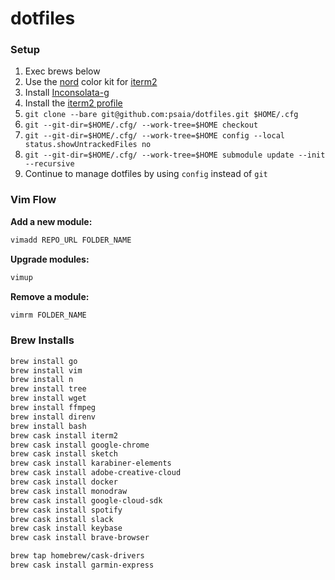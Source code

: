 # dotfiles

### Setup

1. Exec brews below
2. Use the [nord](https://github.com/arcticicestudio/nord-vim/) color kit for [iterm2](https://www.iterm2.com/)
3. Install [Inconsolata-g](/extra/Inconsolata-g.ttf)
4. Install the [iterm2 profile](.iterm2/Profiles.json)
5. `git clone --bare git@github.com:psaia/dotfiles.git $HOME/.cfg`
6. `git --git-dir=$HOME/.cfg/ --work-tree=$HOME checkout`
7. `git --git-dir=$HOME/.cfg/ --work-tree=$HOME config --local status.showUntrackedFiles no`
8. `git --git-dir=$HOME/.cfg/ --work-tree=$HOME submodule update --init --recursive`
9. Continue to manage dotfiles by using `config` instead of `git`

### Vim Flow

**Add a new module:**

```bash
vimadd REPO_URL FOLDER_NAME
```

**Upgrade modules:**

```bash
vimup
```

**Remove a module:**

```bash
vimrm FOLDER_NAME
```

### Brew Installs

```bash
brew install go
brew install vim
brew install n
brew install tree
brew install wget
brew install ffmpeg
brew install direnv
brew install bash
brew cask install iterm2
brew cask install google-chrome
brew cask install sketch
brew cask install karabiner-elements
brew cask install adobe-creative-cloud
brew cask install docker
brew cask install monodraw
brew cask install google-cloud-sdk
brew cask install spotify
brew cask install slack
brew cask install keybase
brew cask install brave-browser

brew tap homebrew/cask-drivers
brew cask install garmin-express
```
